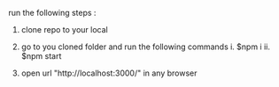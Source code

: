 run the following steps :

1. clone repo to your local
2. go to you cloned folder and run the following commands
    i. $npm i
    ii. $npm start

3. open url "http://localhost:3000/" in any browser